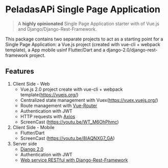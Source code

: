 # PeladasAPi Single Page Application


> A **highly opinionated** Single Page Application starter with  of Vue.js and Django/Django-Rest-Framework.

This package contains two separate projects to act as a starting point for a Single Page Application: a Vue.js project (created with vue-cli + webpack template),  a App mobile usinf Flutter/Dart and a django-2.0/django-rest-framework  project.


## Features

1. Client Side - Web
    * Vue.js 2.0 project create with vue-cli + webpack template(https://vuejs.org/)
    * Centralized state management with Vuex(https://vuex.vuejs.org/)
    * Route management with [Vue-Router](https://router.vuejs.org/)
    * Authentication with JWT
    * HTTP requests with [Axios](https://github.com/axios/axios)
	* ScreenCast  (https://youtu.be/WT_M6OhPhmc)
2. Client Side - Mobile
	* Flutter/Dart
	* ScreenCast (https://youtu.be/8IAQNXG7_GA)
3. Server side
    * [Django 2.0](https://docs.djangoproject.com/)
    * Authentication with JWT
    * [Web service RESTful with Django-Rest-Framework](http://www.django-rest-framework.org/)
